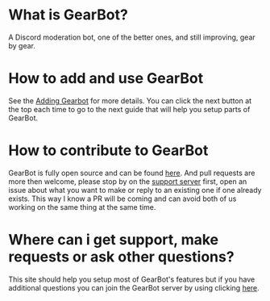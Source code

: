 # What is GearBot?
A Discord moderation bot, one of the better ones, and still improving, gear by gear.

# How to add and use GearBot
See the [Adding Gearbot](guides/adding_gearbot) for more details. You can click the next button at the top each time to go to the next guide that will help you setup parts of GearBot.

# How to contribute to GearBot
GearBot is fully open source and can be found [here](https://github.com/AEnterprise/GearBot). And pull requests are more then welcome, please stop by on the [support server](https://discord.gg/S4DBxtC) first, open an issue about what you want to make or reply to an existing one if one already exists. This way I know a PR will be coming and can avoid both of us working on the same thing at the same time. 

# Where can i get support, make requests or ask other questions?
This site should help you setup most of GearBot's features but if you have additional questions you can join the GearBot server by using clicking [here](https://discord.gg/S4DBxtC).